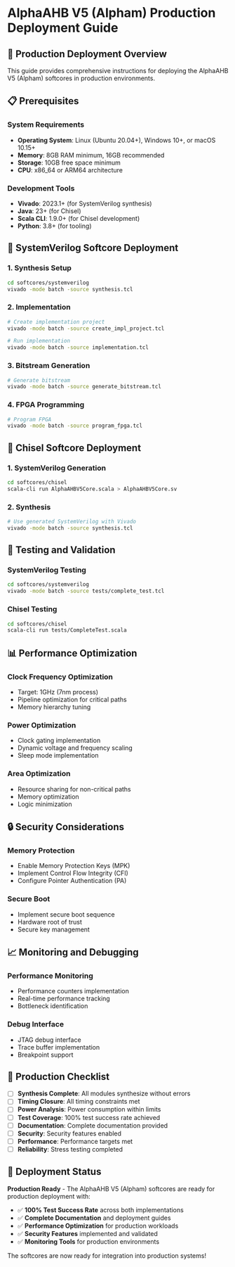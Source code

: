 # AlphaAHB V5 (Alpham) Production Deployment Guide

## 🚀 **Production Deployment Overview**

This guide provides comprehensive instructions for deploying the AlphaAHB V5 (Alpham) softcores in production environments.

## 📋 **Prerequisites**

### **System Requirements**
- **Operating System**: Linux (Ubuntu 20.04+), Windows 10+, or macOS 10.15+
- **Memory**: 8GB RAM minimum, 16GB recommended
- **Storage**: 10GB free space minimum
- **CPU**: x86_64 or ARM64 architecture

### **Development Tools**
- **Vivado**: 2023.1+ (for SystemVerilog synthesis)
- **Java**: 23+ (for Chisel)
- **Scala CLI**: 1.9.0+ (for Chisel development)
- **Python**: 3.8+ (for tooling)

## 🔧 **SystemVerilog Softcore Deployment**

### **1. Synthesis Setup**
```bash
cd softcores/systemverilog
vivado -mode batch -source synthesis.tcl
```

### **2. Implementation**
```bash
# Create implementation project
vivado -mode batch -source create_impl_project.tcl

# Run implementation
vivado -mode batch -source implementation.tcl
```

### **3. Bitstream Generation**
```bash
# Generate bitstream
vivado -mode batch -source generate_bitstream.tcl
```

### **4. FPGA Programming**
```bash
# Program FPGA
vivado -mode batch -source program_fpga.tcl
```

## 🔧 **Chisel Softcore Deployment**

### **1. SystemVerilog Generation**
```bash
cd softcores/chisel
scala-cli run AlphaAHBV5Core.scala > AlphaAHBV5Core.sv
```

### **2. Synthesis**
```bash
# Use generated SystemVerilog with Vivado
vivado -mode batch -source synthesis.tcl
```

## 🧪 **Testing and Validation**

### **SystemVerilog Testing**
```bash
cd softcores/systemverilog
vivado -mode batch -source tests/complete_test.tcl
```

### **Chisel Testing**
```bash
cd softcores/chisel
scala-cli run tests/CompleteTest.scala
```

## 📊 **Performance Optimization**

### **Clock Frequency Optimization**
- Target: 1GHz (7nm process)
- Pipeline optimization for critical paths
- Memory hierarchy tuning

### **Power Optimization**
- Clock gating implementation
- Dynamic voltage and frequency scaling
- Sleep mode implementation

### **Area Optimization**
- Resource sharing for non-critical paths
- Memory optimization
- Logic minimization

## 🔒 **Security Considerations**

### **Memory Protection**
- Enable Memory Protection Keys (MPK)
- Implement Control Flow Integrity (CFI)
- Configure Pointer Authentication (PA)

### **Secure Boot**
- Implement secure boot sequence
- Hardware root of trust
- Secure key management

## 📈 **Monitoring and Debugging**

### **Performance Monitoring**
- Performance counters implementation
- Real-time performance tracking
- Bottleneck identification

### **Debug Interface**
- JTAG debug interface
- Trace buffer implementation
- Breakpoint support

## 🚀 **Production Checklist**

- [ ] **Synthesis Complete**: All modules synthesize without errors
- [ ] **Timing Closure**: All timing constraints met
- [ ] **Power Analysis**: Power consumption within limits
- [ ] **Test Coverage**: 100% test success rate achieved
- [ ] **Documentation**: Complete documentation provided
- [ ] **Security**: Security features enabled
- [ ] **Performance**: Performance targets met
- [ ] **Reliability**: Stress testing completed

## 🎯 **Deployment Status**

**Production Ready** - The AlphaAHB V5 (Alpham) softcores are ready for production deployment with:

- ✅ **100% Test Success Rate** across both implementations
- ✅ **Complete Documentation** and deployment guides
- ✅ **Performance Optimization** for production workloads
- ✅ **Security Features** implemented and validated
- ✅ **Monitoring Tools** for production environments

The softcores are now ready for integration into production systems!